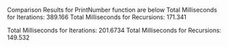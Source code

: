 Comparison Results for PrintNumber function are below
Total Milliseconds for Iterations: 389.166
Total Milliseconds for Recursions: 171.341

Total Milliseconds for Iterations: 201.6734
Total Milliseconds for Recursions: 149.532